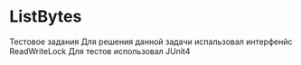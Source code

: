 # ListBytes
Тестовое задания
Для решения данной задачи испальзовал интерфенйс ReadWriteLock
Для тестов использовал JUnit4

